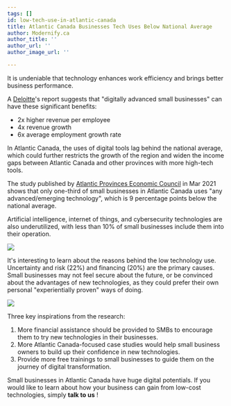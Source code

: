 ```yaml
---
tags: []
id: low-tech-use-in-atlantic-canada
title: Atlantic Canada Businesses Tech Uses Below National Average
author: Modernify.ca
author_title: ''
author_url: ''
author_image_url: ''

---
```

It is undeniable that technology enhances work efficiency and brings better business performance. 

A [Deloitte](https://www2.deloitte.com/us/en/pages/technology-media-and-telecommunications/articles/connected-small-businesses.html "Deloitte")'s report suggests that "digitally advanced small businesses" can have these significant benefits:

* 2x higher revenue per employee
* 4x revenue growth
* 6x average employment growth rate

In Atlantic Canada,  the uses of digital tools lag behind the national average, which could further restricts the growth of the region and widen the income gaps between Atlantic Canada and other provinces with more high-tech tools.

The study published by [Atlantic Provinces Economic Council](https://www.apec-econ.ca/) in Mar 2021 shows that only one-third of small businesses in Atlantic Canada uses "any advanced/emerging technology", which is 9 percentage points below the national average. 

Artificial intelligence, internet of things, and cybersecurity technologies are also underutilized, with less than 10% of small businesses include them into their operation. 

![](/img/digitalfirm.png)

It's interesting to learn about the reasons behind the low technology use. Uncertainty and risk (22%) and financing (20%) are the primary causes. Small businesses may not feel secure about the future, or be convinced about the advantages of new technologies, as they could prefer their  own personal "experientially proven" ways of doing. 

![](/img/digitalfirm2.png)

Three key inspirations from the research:

1. More financial assistance should be provided to SMBs to encourage them to try new technologies in their businesses.
2. More Atlantic Canada-focused case studies would help small business owners to build up their confidence in new technologies.
3.  Provide more free trainings to small businesses to guide them on the journey of digital transformation.

Small businesses in Atlantic Canada have huge digital potentials. If you would like to learn about how your business can gain from low-cost technologies, simply **talk to us** !